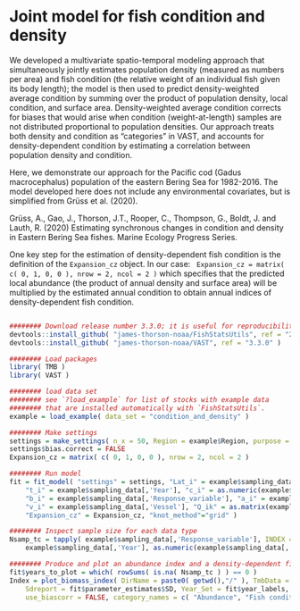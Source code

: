 # Joint model for fish condition and density
We developed a multivariate spatio-temporal modeling approach that simultaneously jointly estimates population density (measured as numbers per area) and fish condition (the relative weight of an individual fish given its body length); the model is then used to predict density-weighted average condition by summing over the product of population density, local condition, and surface area. Density-weighted average condition corrects for biases that would arise when condition (weight-at-length) samples are not distributed proportional to population densities.  Our approach treats both density and condition as “categories” in VAST, and accounts for density-dependent condition by estimating a correlation between population density and condition. 

Here, we demonstrate our approach for the Pacific cod (Gadus macrocephalus) population of the eastern Bering Sea for 1982-2016. The model developed here does not include any environmental covariates, but is simplified from Grüss et al. (2020). 

Grüss, A., Gao, J., Thorson, J.T., Rooper, C., Thompson, G., Boldt, J. and Lauth, R. (2020) Estimating synchronous changes in condition and density in Eastern Bering Sea fishes. Marine Ecology Progress Series.

One key step for the estimation of density-dependent fish condition is the definition of the `Expansion_cz` object. In our case: ` Expansion_cz = matrix( c( 0, 1, 0, 0 ), nrow = 2, ncol = 2 )` which specifies that the predicted local abundance (the product of annual density and surface area) will be multiplied by the estimated annual condition to obtain annual indices of density-dependent fish condition. 

```R

######## Download release number 3.3.0; it is useful for reproducibility to use a specific release number
devtools::install_github( "james-thorson-noaa/FishStatsUtils", ref = "2.5.0" )
devtools::install_github( "james-thorson-noaa/VAST", ref = "3.3.0" )

######## Load packages
library( TMB )
library( VAST )

######## load data set
######## see `?load_example` for list of stocks with example data
######## that are installed automatically with `FishStatsUtils`.
example = load_example( data_set = "condition_and_density" )

######## Make settings
settings = make_settings( n_x = 50, Region = example$Region, purpose = "condition_and_density" )
settings$bias.correct = FALSE
Expansion_cz = matrix( c( 0, 1, 0, 0 ), nrow = 2, ncol = 2 )

######## Run model
fit = fit_model( "settings" = settings, "Lat_i" = example$sampling_data[,'Lat'], "Lon_i" = example$sampling_data[,'Lon'],
	"t_i" = example$sampling_data[,'Year'], "c_i" = as.numeric(example$sampling_data[,'Category'])-1,
  	"b_i" = example$sampling_data[,'Response_variable'], "a_i" = example$sampling_data[,'AreaSwept_km2'],
  	"v_i" = example$sampling_data[,'Vessel'], "Q_ik" = as.matrix(example$sampling_data[, "logLength_lncm"]), 
  	"Expansion_cz" = Expansion_cz, "knot_method"="grid" )

######## Inspect sample size for each data type
Nsamp_tc = tapply( example$sampling_data[,'Response_variable'], INDEX = list( 
	example$sampling_data[,'Year'], as.numeric(example$sampling_data[,'Category'])-1), FUN=length )

######## Produce and plot an abundance index and a density-dependent fish condition index
fit$years_to_plot = which( rowSums( is.na( Nsamp_tc ) ) == 0 )
Index = plot_biomass_index( DirName = paste0( getwd(),"/" ), TmbData = fit$data_list, 
	Sdreport = fit$parameter_estimates$SD, Year_Set = fit$year_labels, Years2Include = fit$years_to_plot, 
	use_biascorr = FALSE, category_names = c( "Abundance", "Fish condition" ) )

```
